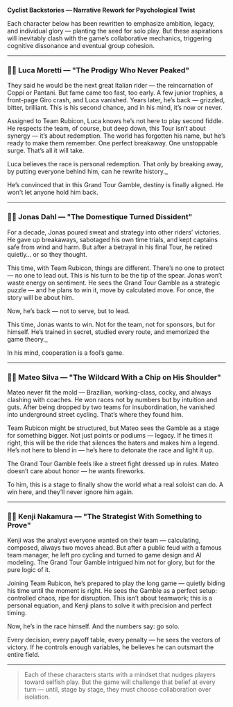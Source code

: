 **Cyclist Backstories — Narrative Rework for Psychological Twist**

Each character below has been rewritten to emphasize ambition, legacy, and individual glory — planting the seed for solo play. But these aspirations will inevitably clash with the game’s collaborative mechanics, triggering cognitive dissonance and eventual group cohesion.

---

### 🚴‍♂️ Luca Moretti — "The Prodigy Who Never Peaked"

They said he would be the next great Italian rider — the reincarnation of Coppi or Pantani. But fame came too fast, too early. A few junior trophies, a front-page Giro crash, and Luca vanished. Years later, he’s back — grizzled, bitter, brilliant. This is his second chance, and in his mind, it’s now or never. 

Assigned to Team Rubicon, Luca knows he’s not here to play second fiddle. He respects the team, of course, but deep down, this Tour isn’t about synergy — it’s about redemption. The world has forgotten his name, but he’s ready to make them remember. One perfect breakaway. One unstoppable surge. That’s all it will take.

Luca believes the race is personal redemption. That only by breaking away, by putting everyone behind him, can he rewrite history._

He’s convinced that in this Grand Tour Gamble, destiny is finally aligned. He won't let anyone hold him back. 


---

### 🚴‍♂️ Jonas Dahl — "The Domestique Turned Dissident"

For a decade, Jonas poured sweat and strategy into other riders’ victories. He gave up breakaways, sabotaged his own time trials, and kept captains safe from wind and harm. But after a betrayal in his final Tour, he retired quietly… or so they thought.

This time, with Team Rubicon, things are different. There’s no one to protect — no one to lead out. This is his turn to be the tip of the spear. Jonas won’t waste energy on sentiment. He sees the Grand Tour Gamble as a strategic puzzle — and he plans to win it, move by calculated move. For once, the story will be about him.

Now, he’s back — not to serve, but to lead. 

This time, Jonas wants to win. Not for the team, not for sponsors, but for himself. He’s trained in secret, studied every route, and memorized the game theory._

In his mind, cooperation is a fool’s game.

---

### 🚴‍♂️ Mateo Silva — "The Wildcard With a Chip on His Shoulder"

Mateo never fit the mold — Brazilian, working-class, cocky, and always clashing with coaches. He won races not by numbers but by intuition and guts. After being dropped by two teams for insubordination, he vanished into underground street cycling. That’s where they found him.

Team Rubicon might be structured, but Mateo sees the Gamble as a stage for something bigger. Not just points or podiums — legacy. If he times it right, this will be the ride that silences the haters and makes him a legend. He’s not here to blend in — he’s here to detonate the race and light it up.

The Grand Tour Gamble feels like a street fight dressed up in rules. Mateo doesn’t care about honor — he wants fireworks.

To him, this is a stage to finally show the world what a real soloist can do. A win here, and they’ll never ignore him again.


---

### 🚴‍♂️ Kenji Nakamura — "The Strategist With Something to Prove"

Kenji was the analyst everyone wanted on their team — calculating, composed, always two moves ahead. But after a public feud with a famous team manager, he left pro cycling and turned to game design and AI modeling. The Grand Tour Gamble intrigued him not for glory, but for the pure logic of it.

Joining Team Rubicon, he’s prepared to play the long game — quietly biding his time until the moment is right. He sees the Gamble as a perfect setup: controlled chaos, ripe for disruption. This isn’t about teamwork; this is a personal equation, and Kenji plans to solve it with precision and perfect timing.

Now, he’s in the race himself. And the numbers say: go solo. 

Every decision, every payoff table, every penalty — he sees the vectors of victory. If he controls enough variables, he believes he can outsmart the entire field.


---

> Each of these characters starts with a mindset that nudges players toward selfish play. But the game will challenge that belief at every turn — until, stage by stage, they must choose collaboration over isolation.


